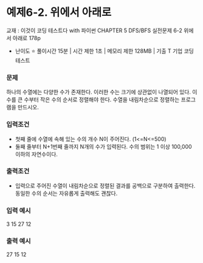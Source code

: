 # 예제6-2. 위에서 아래로
교재 : 이것이 코딩 테스트다 with 파이썬
CHAPTER 5 DFS/BFS
실전문제 6-2 위에서 아래로 178p

- 난이도 ⭐️
풀이시간 15분 | 시간 제한 1초 | 메모리 제한 128MB | 기출 T 기업 코딩 테스트

### 문제
하나의 수열에는 다양한 수가 존재한다. 이러한 수는 크기에 상관없이 나열되어 있다. 이 수를 큰 수부터 작은 수의 순서로 정렬해야 한다. 수열을 내림차순으로 정렬하는 프로그램을 만드시오.

### 입력조건
- 첫째 줄에 수열에 속해 있는 수의 개수 N이 주어진다. (1<=N<=500)
- 둘째 줄부터 N+1번째 줄까지 N개의 수가 입력된다. 수의 범위는 1 이상 100,000 이하의 자연수이다.

### 출력조건
- 입력으로 주어진 수열이 내림차순으로 정렬된 결과를 공백으로 구분하여 출력한다. 동일한 수의 순서는 자유롭게 출력해도 괜찮다.

### 입력 예시
3
15
27
12

### 출력 예시
27 15 12

